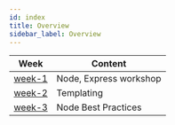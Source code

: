 ```yaml
---
id: index
title: Overview
sidebar_label: Overview
---
```


| Week                         | Content                |
| ---------------------------- | ---------------------- |
| [week-1](./week-1/lesson.md) | Node, Express workshop |
| [week-2](./week-2/lesson.md) | Templating             |
| [week-3](./week-3/lesson.md) | Node Best Practices    |
